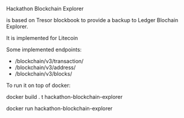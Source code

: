 Hackathon Blockchain Explorer

is based on Tresor blockbook to provide a backup to
Ledger Blochain Explorer.

It is implemented for Litecoin

Some implemented endpoints:



- /blockchain/v3/transaction/<txid>
- /blockchain/v3/address/<address>
- /blockchain/v3/blocks/<blockheight>

To run it on top of docker:

docker build . t hackathon-blockchain-explorer

docker run hackathon-blockchain-explorer